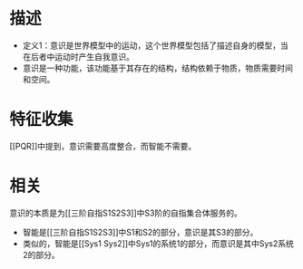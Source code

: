 
# 描述

- 定义1：意识是世界模型中的运动，这个世界模型包括了描述自身的模型，当在后者中运动时产生自我意识。
- 意识是一种功能，该功能基于其存在的结构，结构依赖于物质，物质需要时间和空间。
# 特征收集

[[PQR]]中提到，意识需要高度整合，而智能不需要。



# 相关

意识的本质是为[[三阶自指S1S2S3]]中S3阶的自指集合体服务的。
- 智能是[[三阶自指S1S2S3]]中S1和S2的部分，意识是其S3的部分。
- 类似的，智能是[[Sys1 Sys2]]中Sys1的系统1的部分，而意识是其中Sys2系统2的部分。
